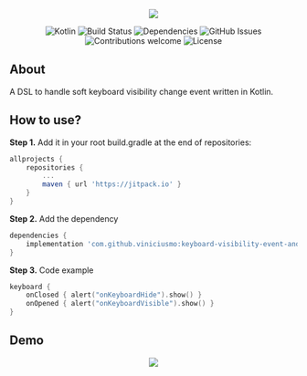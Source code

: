 <p align="center">
  <img src="https://raw.githubusercontent.com/viniciusmo/keyboard-visibility-event-android/master/logo.png">
</p>


<p align="center"> 
	<img src="https://img.shields.io/badge/kotlin-v1.2.71-blue.svg" alt="Kotlin">
	<img src="https://circleci.com/gh/viniciusmo/keyboard-visibility-event-android.svg?style=shield" alt="Build Status">
	<img src="https://img.shields.io/badge/dependencies-up%20to%20date-brightgreen.svg" alt="Dependencies">
	<img src="https://img.shields.io/github/issues/viniciusmo/keyboard-visibility-event-android.svg" alt="GitHub Issues">
	<img src="https://img.shields.io/badge/contributions-welcome-violet.svg" alt="Contributions welcome">
	<img src="https://img.shields.io/badge/license-MIT-blue.svg" alt="License">
</p>


About
--------
A DSL to handle soft keyboard visibility change event written in Kotlin.


How to use?
--------

**Step 1.** Add it in your root build.gradle at the end of repositories:

```gradle
allprojects {
	repositories {
		...
		maven { url 'https://jitpack.io' }
	}
}
```

**Step 2.** Add the dependency

```gradle
dependencies {
	implementation 'com.github.viniciusmo:keyboard-visibility-event-android:1.0.4'
}
```

**Step 3.** Code example
``` kotlin
keyboard {
    onClosed { alert("onKeyboardHide").show() }
    onOpened { alert("onKeyboardVisible").show() }
}

```

Demo
--------

<p align="center"> 
	  <img src="https://raw.githubusercontent.com/viniciusmo/keyboard-visibility-event-android/master/keyboard_example.gif">
</p>